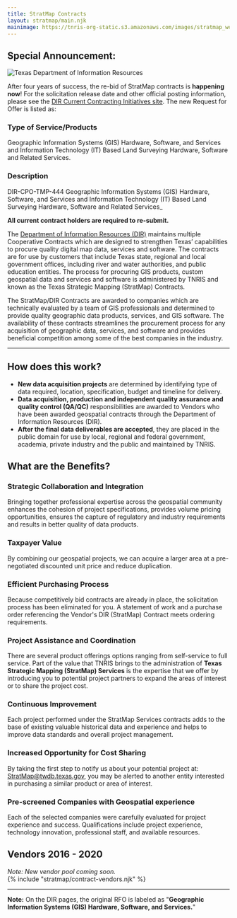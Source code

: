```yaml
---
title: StratMap Contracts
layout: stratmap/main.njk
mainimage: https://tnris-org-static.s3.amazonaws.com/images/stratmap_website_banner_notext.jpg
---
```


<section class="container">
<div class="row">
<div class="col-xs-12">
  <div class="well well-md">
    <div class="row">
      <div class="col-md-12">
        <h2>Special Announcement:</h2>
        <img class="pull-right" src="https://tnris-org-static.s3.amazonaws.com/images/dir_logo_md.png" alt="Texas Department of Information Resources">
        <p class="lead">After four years of success, the re-bid of StratMap contracts is  <strong>happening now</strong>! For the solicitation release date and other official posting information, please see the <a href="https://dir.texas.gov/View-Information-For-Vendors/Current-Contracting-Initiatives/Landing.aspx">DIR Current Contracting Initiatives site</a>. The new Request for Offer is listed as:</p>
        <div class="row">
          <div class="col-md-6">
            <h3>Type of Service/Products</h3>
            <p>Geographic Information Systems (GIS) Hardware, Software, and Services and Information Technology (IT) Based Land Surveying Hardware, Software and Related Services.</p>
          </div>
          <div class="col-md-6">
            <h3>Description</h3>
            <p>DIR-CPO-TMP-444 Geographic Information Systems (GIS) Hardware, Software, and Services and Information Technology (IT) Based Land Surveying Hardware, Software and Related Services_</p>
            <p><strong>All current contract holders are required to re-submit.</strong></p>
            <a class"btn btn-lg btn-tnris" href="https://dir.texas.gov/View-Information-For-Vendors/Current-Contracting-Initiatives/Landing.aspx"></a>
          </div>
        </div>
      </div>
    </div>
  </div>
</div>
<div class="col-md-8 center-block">
<p>The <a href="https://dir.texas.gov/">Department of Information Resources (DIR)</a> maintains multiple Cooperative Contracts which are designed to strengthen Texas’ capabilities to procure quality digital map data, services and software. The contracts are for use by customers that include Texas state, regional and local government offices, including river and water authorities, and public education entities. The process for procuring GIS products, custom geospatial data and services and software is administered by TNRIS and known as the Texas Strategic Mapping (StratMap) Contracts.</p>

<p>The StratMap/DIR Contracts are awarded to companies which are technically evaluated by a team of GIS professionals and determined to provide quality geographic data products, services, and GIS software. The availability of these contracts streamlines the procurement process for any acquisition of geographic data, services, and software and provides beneficial competition among some of the best companies in the industry.
</p></div>
<hr>
<div class="row">
<div class="col-sm-5">
<h2>How does this work?</h2>

<p><ul class="stratmap-work">
<li><strong>New data acquisition projects</strong> are determined by identifying type of data required, location, specification, budget and timeline for delivery.</li>
<li><strong>Data acquisition, production and independent quality assurance and quality control (QA/QC)</strong> responsibilities are awarded to Vendors who have been awarded geospatial contracts through the Department of Information Resources (DIR).</li>
<li><strong>After the final data deliverables are accepted</strong>, they are placed in the public domain for use by local, regional and federal government, academia, private industry and the public and maintained by TNRIS.</li>
</ul></p>

<h2>What are the Benefits?</h2>

<h3>Strategic Collaboration and Integration</h3>
<p>Bringing together professional expertise across the geospatial community enhances the cohesion of project specifications, provides volume pricing opportunities, ensures the capture of regulatory and industry requirements and results in better quality of data products.</p>

<h3>Taxpayer Value</h3>
<p>By combining our geospatial projects, we can acquire a larger area at a pre-negotiated discounted unit price and reduce duplication.</p>

<h3>Efficient Purchasing Process</h3>
<p>Because competitively bid contracts are already in place, the solicitation process has been eliminated for you. A statement of work and a purchase order referencing the Vendor's DIR (StratMap) Contract meets ordering requirements.</p>

<h3>Project Assistance and Coordination</h3>
<p>There are several product offerings options ranging from self-service to full service. Part of the value that TNRIS brings to the administration of <strong>Texas Strategic Mapping (StratMap) Services</strong> is the expertise that we offer by introducing you to potential project partners to expand the areas of interest or to share the project cost.</p>

<h3>Continuous Improvement</h3>
<p>Each project performed under the StratMap Services contracts adds to the base of existing valuable historical data and experience and helps to improve data standards and overall project management.</p>

<h3>Increased Opportunity for Cost Sharing</h3>

<p>By taking the first step to notify us about your potential project at: <a href="mailto:StratMap@twdb.texas.gov">StratMap@twdb.texas.gov</a>, you may be alerted to another entity interested in purchasing a similar product or area of interest.</p>

<h3>Pre-screened Companies with Geospatial experience</h3>
<p>Each of the selected companies were carefully evaluated for project experience and success. Qualifications include project experience, technology innovation, professional staff, and available resources.</p>
</div>

<div class="col-sm-7">
<h2>Vendors 2016 - 2020</h2>
<em>Note: New vendor pool coming soon.</em>
<div>
{% include "stratmap/contract-vendors.njk" %}
</div>

<hr class="clearfix">
<p>
<strong>Note:</strong> On the DIR pages, the original RFO is labeled as "​<strong>Geographic Information Systems (GIS) Hardware, Software, and Services.</strong>"</p>

</div>

</div>
</section>

